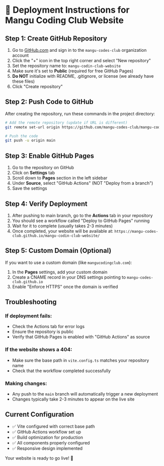 # 🚀 Deployment Instructions for Mangu Coding Club Website

## Step 1: Create GitHub Repository

1. Go to [GitHub.com](https://github.com) and sign in to the `mangu-codes-club` organization account
2. Click the "+" icon in the top right corner and select "New repository"
3. Set the repository name to: `mangu-codin-club-website`
4. Make sure it's set to **Public** (required for free GitHub Pages)
5. **Do NOT** initialize with README, .gitignore, or license (we already have these files)
6. Click "Create repository"

## Step 2: Push Code to GitHub

After creating the repository, run these commands in the project directory:

```bash
# Add the remote repository (update if URL is different)
git remote set-url origin https://github.com/mangu-codes-club/mangu-codin-club-website.git

# Push the code
git push -u origin main
```

## Step 3: Enable GitHub Pages

1. Go to the repository on GitHub
2. Click on **Settings** tab
3. Scroll down to **Pages** section in the left sidebar
4. Under **Source**, select "GitHub Actions" (NOT "Deploy from a branch")
5. Save the settings

## Step 4: Verify Deployment

1. After pushing to main branch, go to the **Actions** tab in your repository
2. You should see a workflow called "Deploy to GitHub Pages" running
3. Wait for it to complete (usually takes 2-3 minutes)
4. Once completed, your website will be available at:
   `https://mangu-codes-club.github.io/mangu-codin-club-website/`

## Step 5: Custom Domain (Optional)

If you want to use a custom domain (like `mangucodingclub.com`):

1. In the **Pages** settings, add your custom domain
2. Create a CNAME record in your DNS settings pointing to `mangu-codes-club.github.io`
3. Enable "Enforce HTTPS" once the domain is verified

## Troubleshooting

### If deployment fails:
- Check the Actions tab for error logs
- Ensure the repository is public
- Verify that GitHub Pages is enabled with "GitHub Actions" as source

### If the website shows a 404:
- Make sure the base path in `vite.config.ts` matches your repository name
- Check that the workflow completed successfully

### Making changes:
- Any push to the `main` branch will automatically trigger a new deployment
- Changes typically take 2-3 minutes to appear on the live site

## Current Configuration

- ✅ Vite configured with correct base path
- ✅ GitHub Actions workflow set up
- ✅ Build optimization for production
- ✅ All components properly configured
- ✅ Responsive design implemented

Your website is ready to go live! 🎉

